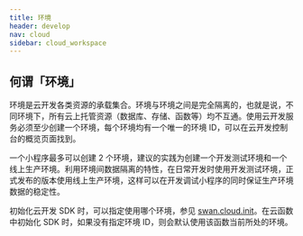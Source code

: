 ```yaml
---
title: 环境
header: develop
nav: cloud
sidebar: cloud_workspace
---
```


## 何谓「环境」

环境是云开发各类资源的承载集合。环境与环境之间是完全隔离的，也就是说，不同环境下，所有云上托管资源（数据库、存储、函数等）均不互通。使用云开发服务必须至少创建一个环境，每个环境均有一个唯一的环境 ID，可以在云开发控制台的概览页面找到。

一个小程序最多可以创建 2 个环境，建议的实践为创建一个开发测试环境和一个线上生产环境。利用环境间数据隔离的特性，在日常开发时使用开发测试环境，正式发布的版本使用线上生产环境，这样可以在开发调试小程序的同时保证生产环境数据的稳定性。

初始化云开发 SDK 时，可以指定使用哪个环境，参见 [swan.cloud.init](/develop/cloud/cloud_init)。在云函数中初始化 SDK 时，如果没有指定环境 ID，则会默认使用该函数当前所处的环境。